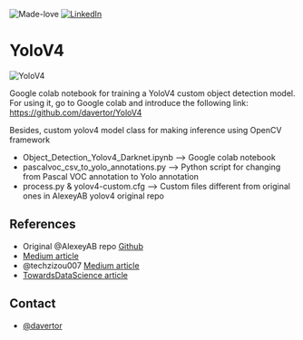 ![Made-love][made-love-shield]
[![LinkedIn][linkedin-shield]][linkedin-url]

# YoloV4

![YoloV4][product-screenshot]

Google colab notebook for training a YoloV4 custom object detection model. For using it, go to Google colab and introduce the following link: https://github.com/davertor/YoloV4

Besides, custom yolov4 model class for making inference using OpenCV framework

 * Object_Detection_Yolov4_Darknet.ipynb --> Google colab notebook
 * pascalvoc_csv_to_yolo_annotations.py --> Python script for changing from Pascal VOC annotation to Yolo annotation
 * process.py & yolov4-custom.cfg --> Custom files different from original ones in AlexeyAB yolov4 original repo

## References
* Original @AlexeyAB repo [Github](https://github.com/AlexeyAB/darknet)
* [Medium article](https://medium.com/analytics-vidhya/train-a-custom-yolov4-object-detector-using-google-colab-61a659d4868)
* @techzizou007 [Medium article](https://medium.com/@techzizou007/training-a-custom-detector-for-mask-detection-using-yolov4-darknet-61a659d4868)
* [TowardsDataScience article](https://towardsdatascience.com/yolov4-in-google-colab-train-your-custom-dataset-traffic-signs-with-ease-3243ca91c81d)

## Contact
* [@davertor](https://github.com/davertor)

<!-- MARKDOWN LINKS & IMAGES -->
<!-- https://www.markdownguide.org/basic-syntax/#reference-style-links -->
[linkedin-url]: https://linkedin.com/daniel-verdu-torres
[product-screenshot]: https://miro.medium.com/max/1400/1*V_-A192YABaz2RuFQlF8Gg.png

[made-love-shield]: https://img.shields.io/badge/-Made%20with%20love%20❤️-orange.svg?style=for-the-badge
[license-shield]: https://img.shields.io/badge/License-GNU-brightgreen.svg?style=for-the-badge
[linkedin-shield]: https://img.shields.io/badge/-LinkedIn-darkblue.svg?style=for-the-badge&logo=linkedin
